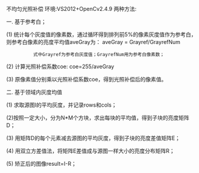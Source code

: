 不均匀光照补偿
环境:VS2012+OpenCv2.4.9
两种方法:

一. 基于参考白；

  (1)  统计每个灰度值的像素数，通过循环得到排列前5%的像素灰度值作为参考白，则参考白像素的亮度平均值aveGray为：
      aveGray = Grayref/GrayrefNum

              式中Grayref为参考白灰度值；GrayrefNum用为参考白像素数；
  (2)  计算光照补偿系数coe: coe=255/aveGray

  (3)  原像素值分别乘以光照补偿系数coe，得到光照补偿后的像素值。
  
二. 基于领域内灰度均值

  (1) 求取源图I的平均灰度，并记录rows和cols；
  
  (2)按照一定大小，分为N*M个方块，求出每块的平均值，得到子块的亮度矩阵D；
  
  (3) 用矩阵D的每个元素减去源图的平均灰度，得到子块的亮度差值矩阵E；

  (4) 用双立方差值法，将矩阵E差值成与源图一样大小的亮度分布矩阵R；

  (5) 矫正后的图像result=I-R；
